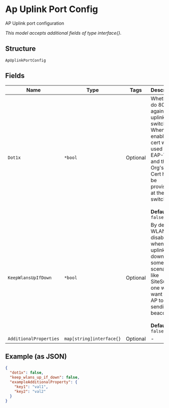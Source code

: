 
# Ap Uplink Port Config

AP Uplink port configuration

*This model accepts additional fields of type interface{}.*

## Structure

`ApUplinkPortConfig`

## Fields

| Name | Type | Tags | Description |
|  --- | --- | --- | --- |
| `Dot1x` | `*bool` | Optional | Whether to do 802.1x against uplink switch. When enabled, AP cert will be used to do EAP-TLS and the Org's CA Cert has to be provisioned at the switch<br><br>**Default**: `false` |
| `KeepWlansUpIfDown` | `*bool` | Optional | By default, WLANs are disabled when uplink is down. In some scenario, like SiteSurvey, one would want the AP to keep sending beacons.<br><br>**Default**: `false` |
| `AdditionalProperties` | `map[string]interface{}` | Optional | - |

## Example (as JSON)

```json
{
  "dot1x": false,
  "keep_wlans_up_if_down": false,
  "exampleAdditionalProperty": {
    "key1": "val1",
    "key2": "val2"
  }
}
```

